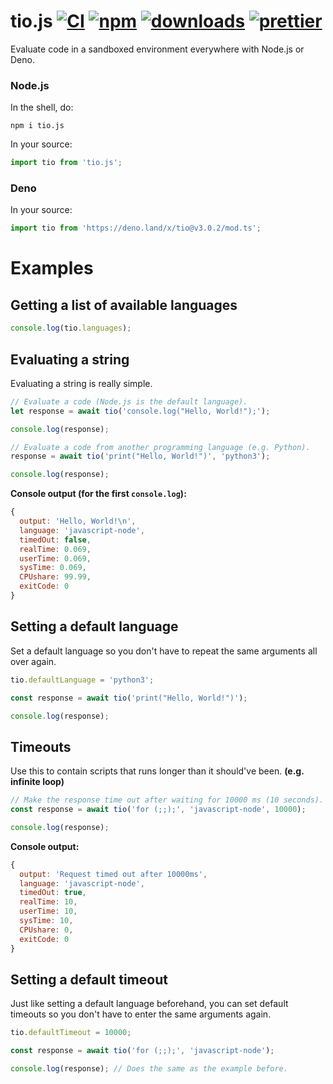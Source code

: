 # tio.js [![CI][ci-image]][ci-url] [![npm][npm-image]][npm-url] [![downloads][downloads-image]][downloads-url] [![prettier][prettier-image]][prettier-url]

[ci-image]: https://github.com/null8626/tio.js/actions/workflows/test.yml/badge.svg?branch=master
[ci-url]: https://github.com/null8626/tio.js/actions/workflows/test.yml
[prettier-image]: https://img.shields.io/badge/code_style-prettier-ff69b4.svg?style=flat-square
[prettier-url]: https://github.com/prettier/prettier
[npm-image]: https://img.shields.io/npm/v/tio.js.svg
[npm-url]: https://npmjs.org/package/tio.js
[downloads-image]: https://img.shields.io/npm/dm/tio.js.svg
[downloads-url]: https://npmjs.org/package/tio.js

Evaluate code in a sandboxed environment everywhere with Node.js or Deno.

### Node.js

In the shell, do:

```shell
npm i tio.js
```

In your source:

```ts
import tio from 'tio.js';
```

### Deno

In your source:

```ts
import tio from 'https://deno.land/x/tio@v3.0.2/mod.ts';
```

# Examples

## Getting a list of available languages

```js
console.log(tio.languages);
```

## Evaluating a string

Evaluating a string is really simple.

```js
// Evaluate a code (Node.js is the default language).
let response = await tio('console.log("Hello, World!");');

console.log(response);

// Evaluate a code from another programming language (e.g. Python).
response = await tio('print("Hello, World!")', 'python3');

console.log(response);
```

**Console output (for the first `console.log`):**

```js
{
  output: 'Hello, World!\n',
  language: 'javascript-node',
  timedOut: false,
  realTime: 0.069,
  userTime: 0.069,
  sysTime: 0.069,
  CPUshare: 99.99,
  exitCode: 0
}
```

## Setting a default language

Set a default language so you don't have to repeat the same arguments all over again.

```js
tio.defaultLanguage = 'python3';

const response = await tio('print("Hello, World!")');

console.log(response);
```

## Timeouts

Use this to contain scripts that runs longer than it should've been. **(e.g. infinite loop)**

```js
// Make the response time out after waiting for 10000 ms (10 seconds).
const response = await tio('for (;;);', 'javascript-node', 10000);

console.log(response);
```

**Console output:**

```js
{
  output: 'Request timed out after 10000ms',
  language: 'javascript-node',
  timedOut: true,
  realTime: 10,
  userTime: 10,
  sysTime: 10,
  CPUshare: 0,
  exitCode: 0
}
```

## Setting a default timeout

Just like setting a default language beforehand, you can set default timeouts so you don't have to enter the same arguments again.

```js
tio.defaultTimeout = 10000;

const response = await tio('for (;;);', 'javascript-node');

console.log(response); // Does the same as the example before.
```
